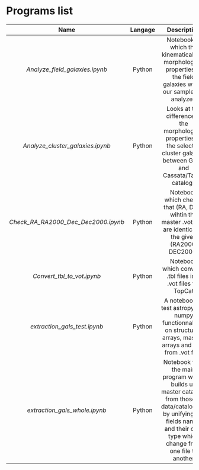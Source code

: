 # Programs list

Name| Langage | Description
:---: | :---: | :---:
*Analyze_field_galaxies.ipynb* | Python | Notebook in which the kinematical and morphological properties of the field galaxies within our sample are analyzed
*Analyze_cluster_galaxies.ipynb* | Python | Looks at the difference in the morphological properties of the selected cluster galaxies between GalFit and Cassata/Tasca catalogs
*Check_RA_RA2000_Dec_Dec2000.ipynb* | Python | Notebook which checks that (RA, DEC) wihtin the master .vot files are identical to the given (RA2000, DEC2000) 
*Convert_tbl_to_vot.ipynb* | Python | Notebook which converts .tbl files into .vot files for TopCat
*extraction_gals_test.ipynb* | Python | A notebook to test astropy and numpy functionnalities on structured arrays, masked arrays and data from .vot files
*extraction_gals_whole.ipynb* | Python | Notebook with the main program which builds up master catalogs from those in data/catalogues by unifying the fields names and their data type which change from one file to another

